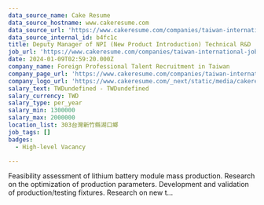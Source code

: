 ```yaml
---
data_source_name: Cake Resume
data_source_hostname: www.cakeresume.com
data_source_url: 'https://www.cakeresume.com/companies/taiwan-international-jobs/jobs'
data_source_internal_id: b4fc1c
title: Deputy Manager of NPI (New Product Introduction) Technical R&D
job_url: 'https://www.cakeresume.com/companies/taiwan-international-jobs/jobs/b4fc1c'
date: 2024-01-09T02:59:20.000Z
company_name: Foreign Professional Talent Recruitment in Taiwan
company_page_url: 'https://www.cakeresume.com/companies/taiwan-international-jobs'
company_logo_url: 'https://www.cakeresume.com/_next/static/media/cakeresume.e1c03867.svg'
salary_text: TWDundefined - TWDundefined
salary_currency: TWD
salary_type: per_year
salary_min: 1300000
salary_max: 2000000
location_list: 303台灣新竹縣湖口鄉
job_tags: []
badges:
  - High-level Vacancy

---
```


Feasibility assessment of lithium battery module mass production. Research on the optimization of production parameters. Development and validation of production/testing fixtures. Research on new t...